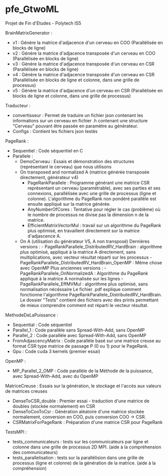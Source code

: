 # pfe_GtwoML
Projet de Fin d'Etudes - Polytech IS5

BrainMatrixGenerator :
- v1 : Génère la matrice d'adjacence d'un cerveau en COO (Parallélisée en blocks de ligne)
- v2 : Génère la matrice d'adjacence transposée d'un cerveau en COO (Parallélisée en blocks de ligne)
- v3 : Génère la matrice d'adjacence transposée d'un cerveau en CSR (Parallélisée en blocks de ligne)
- v4 : Génère la matrice d'adjacence transposée d'un cerveau en CSR (Parallélisée en blocks de ligne et colonne, dans une grille de processus)
- v5 : Génère la matrice d'adjacence d'un cerveau en CSR (Parallélisée en blocks de ligne et colonne, dans une grille de processus)

Traducteur :
- convertisseur : Permet de traduire un fichier json contenant les informations sur un cerveau en fichier .h contenant une structure "Cerveau" pouvant être passée en paramètre au générateur.
- Configs : Contient les fichiers json testés

PageRank :
- Sequentiel : Code séquentiel en C
- Parallele :
	- DemoCerveau : Essais et démonstration des structures (représentant le cerveau) que nous utilisons
	- On transposed and normalized A (matrice générée transposée directement, générateur v4)
		- PageRankParallele : Programme générant une matrice CSR représentant un cerveau (paramétrable), avec ses parties et ses connexions, parallélisée avec une grille de processus (ligne et colonne).
		L'algorithme du PageRank non pondéré parallèle est ensuite appliqué sur la matrice générée.
		- AnyNumberOfCores : Tentative pour régler le cas (problème) où le nombre de processus ne divise pas la dimension n de la matrice.
		- EfficientMatrixVectorMul : travail sur un algorithme du PageRank plus optimisé, en travaillent directement sur la matrice d'adjascence A.
	- On A (utilisation du générateur V5, A non transposé)
		Dernières versions :
			- PageRankParallele_DistributedRV_HardBrain : algorithme plus optimisé, appliqué à la matrice A directement, sans multiplications, avec vecteur résultat réparti sur les processus
			- PageRankParallele_DistributedRV_HardBrain_OpenMP : Même chose avec OpenMP
		Plus anciennes versions :
			- PageRankParallele_OnNormalizedA : Algorithme du PageRank appliqué à la matrice A normalisée sur les lignes
			- PageRankParallele_EffMVMul : algorithme plus optimisé, sans normalisation nécéssaire
		Le fichier .pdf explique comment fonctionne l'algorithme PageRankParallele_DistributedRV_HardBrain. Le dossier "Tests" contient des fichiers avec des prints permettant de mieux comprendre comment est réparti le vecteur résultat.

MethodeDeLaPuissance :
- Sequential : Code séquentiel
- Parallel_1 : Code parallèle sans Spread-With-Add, sans OpenMP
- Parallel_2 : Code parallèle avec Spread-With-Add, sans OpenMP
- FromAdjascencyMatrix : Code parallèle basé sur une matrice creuse au format CSR type matrice de passage P (0 ou 1) pour le PageRank.
- Gpu : Code cuda 3 kernels (premier essai)

OpenMP :
- MP_Parallel_2_OMP : Code parallèle de la Méthode de la puissance, avec Spread-With-Add, avec du OpenMP

MatriceCreuse : Essais sur la génération, le stockage et l'accès aux valeurs de matrices creuses
- DenseToCSR_double : Premier essai - traduction d'une matrice de doubles (stockée normalement) en CSR
- DenseToCooToCsr : Génération aléatoire d'une matrice stockée normalement, conversion en COO, puis conversion COO -> CSR.
- CSRMatrixForPageRank : Préparation d'une matrice CSR pour PageRank

TestsMPI :
- tests_communicateurs : tests sur les communicateurs par ligne et colonne dans une grille de processus 2D MPI. (aide à la compréhension des communicateurs)
- tests_parallelisation : tests sur la parallélision dans une grille de processus (ligne et colonne) de la génération de la matrice. (aide à la compréhension)